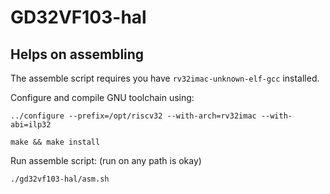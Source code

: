 # GD32VF103-hal

## Helps on assembling

The assemble script requires you have `rv32imac-unknown-elf-gcc` installed.

Configure and compile GNU toolchain using:

```shell
../configure --prefix=/opt/riscv32 --with-arch=rv32imac --with-abi=ilp32
```

```shell
make && make install
```

Run assemble script: (run on any path is okay)

```shell
./gd32vf103-hal/asm.sh
```
